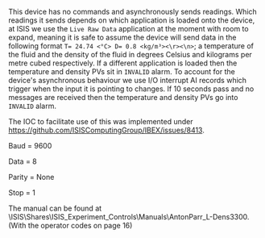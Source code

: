 This device has no commands and asynchronously sends readings. Which readings it sends depends on which application is loaded onto the device, at ISIS we use the `Live Raw Data` application at the moment with room to expand, meaning it is safe to assume the device will send data in the following format `T= 24.74 <°C> D= 0.8 <kg/m³><\r><\n>`; a temperature of the fluid and the density of the fluid in degrees Celsius and kilograms per metre cubed respectively. If a different application is loaded then the temperature and density PVs sit in `INVALID` alarm. To account for the device's asynchronous behaviour we use I/O interrupt AI records which trigger when the input it is pointing to changes. If 10 seconds pass and no messages are received then the temperature and density PVs go into `INVALID` alarm. 

The IOC to facilitate use of this was implemented under https://github.com/ISISComputingGroup/IBEX/issues/8413.

Baud = 9600

Data = 8

Parity = None

Stop = 1

The manual can be found at \\ISIS\Shares\ISIS_Experiment_Controls\Manuals\AntonParr_L-Dens3300. (With the operator codes on page 16)